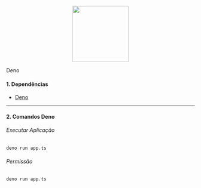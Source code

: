 <p align="center"><a href="https://deno.land/"><img width="150" height="150" src="https://upload.wikimedia.org/wikipedia/commons/8/84/Deno.svg"></a>
<p>Deno</p>
</p>

#### 1.  Dependências
- [Deno](https://deno.land/#installation)
------------

#### 2.  Comandos Deno
###### Executar Aplicação
```shell
deno run app.ts
```
###### Permissão 
```shell
deno run app.ts
```